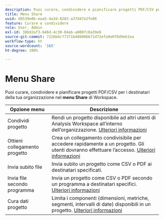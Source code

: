 ```yaml
---
description: Puoi curare, condividere e pianificare progetti PDF/CSV per i destinatari all’interno dell’organizzazione.
title: Menu Share
uuid: d8539e0b-eaa5-4a3d-8282-a37d47e2fe96
feature: Curare e condividere
role: User, Admin
exl-id: 38b92af3-646d-4c30-84ab-a0007c0a39e8
source-git-commit: 7226b4c77371b486006671d72efa9e0f0d9eb1ea
workflow-type: ht
source-wordcount: '165'
ht-degree: 100%

---
```


# Menu Share

Puoi curare, condividere e pianificare progetti PDF/CSV per i destinatari della tua organizzazione nel **menu Share** di Workspace.

| Opzione menu | Descrizione |
|---|---|
| Condividi progetto | Rendi un progetto disponibile ad altri utenti di Analysis Workspace all’interno dell’organizzazione. [Ulteriori informazioni](https://experienceleague.adobe.com/docs/analytics/analyze/analysis-workspace/curate-share/share-projects.html?lang=it) |
| Ottieni collegamento progetto | Crea un collegamento condivisibile per accedere rapidamente a un progetto. Gli utenti dovranno effettuare l’accesso. [Ulteriori informazioni](https://experienceleague.adobe.com/docs/analytics/analyze/analysis-workspace/curate-share/shareable-links.html?lang=it) |
| Invia subito file | Invia subito un progetto come CSV o PDF ai destinatari specificati. |
| Invia file secondo programma | Invia un progetto come CSV o PDF secondo un programma a destinatari specifici. [Ulteriori informazioni](https://experienceleague.adobe.com/docs/analytics/analyze/analysis-workspace/curate-share/t-schedule-report.html?lang=it) |
| Cura dati progetto | Limita i componenti (dimensioni, metriche, segmenti, intervalli di date) disponibili in un progetto. [Ulteriori informazioni](https://experienceleague.adobe.com/docs/analytics/analyze/analysis-workspace/curate-share/curate.html?lang=it) |
